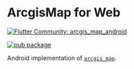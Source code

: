 # ArcgisMap for Web

[![Flutter Community: arcgis_map_android](https://fluttercommunity.dev/_github/header/arcgis_map_android)](https://github.com/fluttercommunity/community)

[![pub package](https://img.shields.io/pub/v/arcgis_map_android.svg)](https://pub.dev/packages/arcgis_map_android)

Android implementation of [`arcgis_map`](https://pub.dev/packages/arcgis_map).